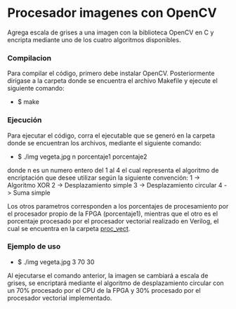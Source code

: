 # Procesador imagenes con OpenCV

Agrega escala de grises a una imagen con la biblioteca OpenCV en C y encripta mediante uno de los cuatro algoritmos disponibles. 

### Compilacion
Para compilar el código, primero debe instalar OpenCV. Posteriormente dirígase a la carpeta donde se encuentra el archivo Makefile y ejecute el siguiente comando: 
* $ make

### Ejecución
Para ejecutar el código, corra el ejecutable que se generó en la carpeta donde se encuentran los archivos, mediante el siguiente comando: 
* $ ./img vegeta.jpg n porcentaje1 porcentaje2


donde n es un numero entero del 1 al 4 el cual representa el algoritmo de encriptación que desee utilizar según la siguiente convención:
1 -> Algoritmo XOR 
2 -> Desplazamiento simple
3 -> Desplazamiento circular
4 -> Suma simple

Los otros parametros corresponden a los porcentajes de procesamiento por el procesador propio de la FPGA (porcentaje1), mientras que el otro es el porcentaje procesado por el procesador vectorial realizado en Verilog, el cual se encuentra en la carpeta [proc_vect](). 

### Ejemplo de uso 
* $ ./img vegeta.jpg 3 70 30

Al ejecutarse el comando anterior, la imagen se cambiará a escala de grises, se encriptará mediante el algoritmo de desplazamiento circular con un 70% procesado por el CPU de la FPGA y 30% procesado por el procesador vectorial implementado.